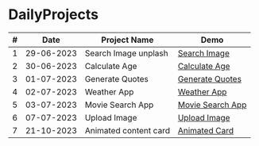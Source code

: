 # DailyProjects

| # |      Date     |    Project Name      |    Demo         | 
|---|---------------|----------------------|-----------------|
| 1 |  29-06-2023   | Search Image unplash |[Search Image](https://maged-ghabour.github.io/search_image/)  |                
| 2 |  30-06-2023   | Calculate Age        |[Calculate Age](https://maged-ghabour.github.io/calc_age/)     | 
| 3 |  01-07-2023   | Generate Quotes      |[Generate Quotes](https://maged-ghabour.github.io/generate_quotes/)|
| 4 |  02-07-2023   | Weather App          |[Weather App](https://maged-ghabour.github.io/weather-app/)|
| 5 |  03-07-2023   | Movie Search App          |[Movie Search App]()|
| 6 |  07-07-2023   | Upload Image          |[Upload Image](https://maged-ghabour.github.io/uploadImage/)|
| 7 |  21-10-2023   | Animated content card |[Animated Card](https://maged-ghabour.github.io/animated-content-card/)|







